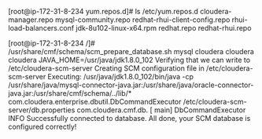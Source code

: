 
[root@ip-172-31-8-234 yum.repos.d]# ls /etc/yum.repos.d
cloudera-manager.repo    mysql-community.repo  redhat-rhui-client-config.repo  rhui-load-balancers.conf
jdk-8u102-linux-x64.rpm  redhat.repo           redhat-rhui.repo


[root@ip-172-31-8-234 /]# /usr/share/cmf/schema/scm_prepare_database.sh mysql cloudera cloudera cloudera
JAVA_HOME=/usr/java/jdk1.8.0_102
Verifying that we can write to /etc/cloudera-scm-server
Creating SCM configuration file in /etc/cloudera-scm-server
Executing:  /usr/java/jdk1.8.0_102/bin/java -cp /usr/share/java/mysql-connector-java.jar:/usr/share/java/oracle-connector-java.jar:/usr/share/cmf/schema/../lib/* com.cloudera.enterprise.dbutil.DbCommandExecutor /etc/cloudera-scm-server/db.properties com.cloudera.cmf.db.
[                          main] DbCommandExecutor              INFO  Successfully connected to database.
All done, your SCM database is configured correctly!

